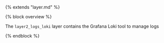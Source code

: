 {% extends "layer.md" %}

{% block overview %}

The `layer2_logs_loki` layer contains the Grafana Loki tool to manage logs

{% endblock %}
